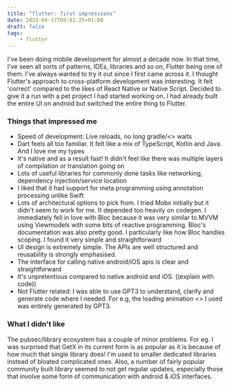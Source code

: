 ```yaml
---
title: "flutter: first impressions"
date: 2023-04-17T09:01:25+01:00
draft: false
tags:
    - flutter
---
```



I've been doing mobile development for almost a decade now. In that time, I've seen all sorts of patterns, IDEs, libraries and so on, Flutter being one of them. I've always wanted to try it out since I first came across it. I thought Flutter's approach to cross-platform development was interesting. It felt 'correct' compared to the likes of React Native or Native Script.
Decided to give it a run with a pet project I had started working on. I had already built the entire UI on android but switched the entire thing to Flutter. 

### Things that impressed me
- Speed of development: Live reloads, no long gradle/<<ios equivalent>> waits
- Dart feels all too familiar. It felt like a mix of TypeScript, Kotlin and Java. And I love me my types
- It's native and as a result fast! It didn't feel like there was multiple layers of compilation or translation going on
- Lots of useful libraries for commonly done tasks like networking, dependency injection/service location
- I liked that it had support for meta programming using annotation processing unlike Swift
- Lots of architectural options to pick from. I tried Mobx initially but it didn't seem to work for me. It depended too heavily on codegen. I immediately fell in love with Bloc because it was very similar to MVVM using Viewmodels with some bits of reactive programming. Bloc's documentation was also pretty good. I particularly like how Bloc handles scoping. I found it very simple and straightforward
- UI design is extremely simple. The APIs are well structured and reusability is strongly emphasised.
- The interface for calling native android/iOS apis is clear and straightforward
- It's unpretentious compared to native android and iOS. ((explain with code))
- Not Flutter related: I was able to use GPT3 to understand, clarify and generate code where I needed. For e.g, the loading animation <<attach gif below>> I used was entirely generated by GPT3.

### What I didn't like
The pubsec/library ecosystem has a couple of minor problems. For eg. I was surprised that GetX in its current form is as popular as it is because of how much that single library does! I'm used to smaller dedicated libraries instead of bloated complicated ones. Also, a number of fairly popular community built library seemed to not get regular updates, especially those that involve some form of communication with android & iOS interfaces.
